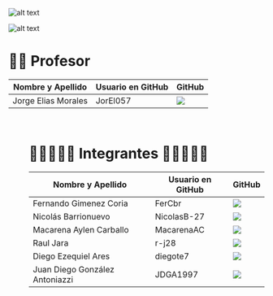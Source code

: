 ![alt text](<../E - Assets/ISPC.jpg>)

![alt text](<../E - Assets/logo.jpg>)
        
<h1> 👨‍🏫 Profesor </h1>
        <table align="center">
          <thead>
            <tr>
              <th>Nombre y Apellido</th>
              <th>Usuario en GitHub</th>
              <th>GitHub</th>
            </tr>
          </thead>
          <tbody>
           <tr>
              <td> Jorge Elias Morales </td>
              <td> JorEl057 </td>
              <td>
                <a href="https://github.com/JorEl057">
                  <img src="https://img.shields.io/badge/github-%23121011.svg?&style=for-the-badge&logo=github&logoColor=white"/>
                </a>
              </td>
            </tr>
        </table>
  </dd>
  <dd>
<dl>

<br>

<h1> 👩‍💻👨🏼‍💻 Integrantes 👩‍💻👨🏼‍💻 </h1>
        <table align="center">
          <thead>
            <tr>
              <th>Nombre y Apellido</th>
              <th>Usuario en GitHub</th>
              <th>GitHub</th>
            </tr>
          </thead>
          <tbody>
            <tr>
              <td> Fernando Gimenez Coria </td>
              <td> FerCbr </td>
              <td>
                <a href="https://github.com/FerCbr">
                  <img src="https://img.shields.io/badge/github-%23121011.svg?&style=for-the-badge&logo=github&logoColor=white"/>
                </a>
              </td>
            </tr>
            <tr>
            <tr>
              <td> Nicolás Barrionuevo </td>
              <td> NicolasB-27 </td>
              <td>
                <a href="https://github.com/NicolasB-27">
                  <img src="https://img.shields.io/badge/github-%23121011.svg?&style=for-the-badge&logo=github&logoColor=white"/>
                </a>
              </td>
            </tr>
            <tr>
              <td> Macarena Aylen Carballo </td>
              <td> MacarenaAC </td>
              <td>
                <a href="https://github.com/MacarenaAC">
                  <img src="https://img.shields.io/badge/github-%23121011.svg?&style=for-the-badge&logo=github&logoColor=white"/>
                </a>
              </td>
            </tr>
           <tr>
              <td> Raul Jara </td>
              <td> r-j28 </td>
              <td>
                <a href="https://github.com/r-j28">
                  <img src="https://img.shields.io/badge/github-%23121011.svg?&style=for-the-badge&logo=github&logoColor=white"/>
                </a>
              </td>
            </tr>
           <tr>
              <td> Diego Ezequiel Ares </td>
              <td>  diegote7 </td>
              <td>
                <a href="https://github.com/diegote7">
                  <img src="https://img.shields.io/badge/github-%23121011.svg?&style=for-the-badge&logo=github&logoColor=white"/>
                </a>
              </td>
            </tr>
           <tr>
              <td> Juan Diego González Antoniazzi </td>
              <td> JDGA1997 </td>
              <td>
                <a href="https://github.com/JDGA1997">
                  <img src="https://img.shields.io/badge/github-%23121011.svg?&style=for-the-badge&logo=github&logoColor=white"/>
                </a>
              </td>
            </tr>
        </table>
  </dd>
  <dd>
<dl>
